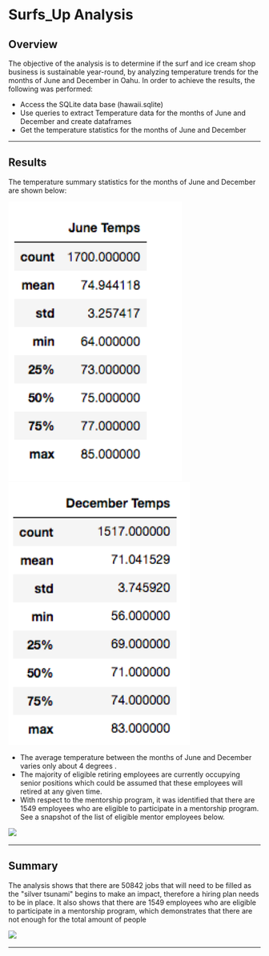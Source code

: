 # Surfs_Up Analysis

## Overview 

The objective of the analysis is to determine if the surf and ice cream shop business is sustainable year-round, by analyzing temperature trends for the months of June and December in Oahu. In order to achieve the results, the following was performed:

* Access the SQLite data base (hawaii.sqlite)
* Use queries to extract Temperature data for the months of June and December and create dataframes
* Get the temperature statistics for the months of June and December 

---
## Results

The temperature summary statistics for the months of June and December are shown below: 

![](/Resources/JuneTemps.png)
![](/Resources/DecTemps.png)

* The average temperature between the months of June and December varies only about 4 degrees .
* The majority of eligible retiring employees are currently occupying senior positions which could be assumed that these employees will retired at any given time.
* With respect to the mentorship program, it was identified that there are 1549 employees who are eligible to participate in a mentorship program. See a snapshot of the list of eligible mentor employees below.

![](Mentor_Employees.png)


---
## Summary

The analysis shows that there are 50842 jobs that will need to be filled as the "silver tsunami" begins to make an impact, therefore a hiring plan needs to be in place. It also shows that there are 1549 employees who are eligible to participate in a mentorship program, which demonstrates that there are not enough for the total amount of people  

![](Total_Mentors.png)

---
